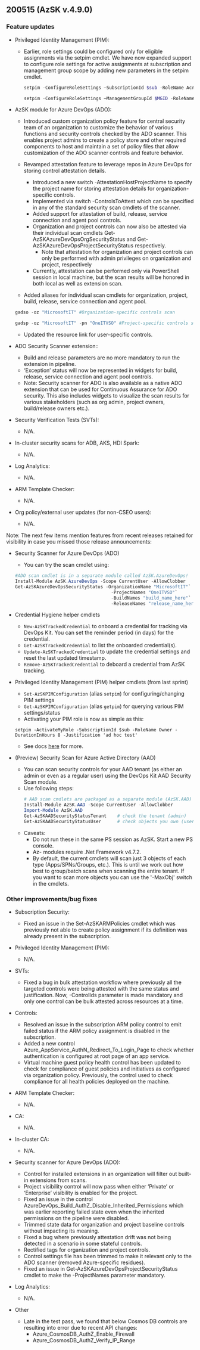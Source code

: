 ## 200515 (AzSK v.4.9.0)

### Feature updates

* Privileged Identity Management (PIM):
    *	Earlier, role settings could be configured only for eligible assignments via the setpim cmdlet. We have now expanded support to configure role settings for active assignments at subscription and management group scope by adding new parameters in the setpim cmdlet.
        ```Powershell
        setpim -ConfigureRoleSettings –SubscriptionId $sub -RoleName AcrPull -ExpireActiveAssignmentsInDays 11 -RequireJustificationOnActiveAssignment $true -RequireMFAOnActiveAssignment $true 

        setpim -ConfigureRoleSettings –ManagementGroupId $MGID -RoleName AcrPull -ExpireActiveAssignmentsInDays 11 -RequireJustificationOnActiveAssignment $true -RequireMFAOnActiveAssignment $true
        ```
   

*	AzSK module for Azure DevOps (ADO):
    
    * Introduced custom organization policy feature for central security team of an organization to customize the behavior of various functions and security controls checked by the ADO scanner. This enables project admins to create a policy store and other required components to host and maintain a set of policy files that allow customization of the ADO scanner controls and feature behavior.
    
    * Revamped attestation feature to leverage repos in Azure DevOps for storing control attestation details. 
      * Introduced a new switch -AttestationHostProjectName to specify the project name for storing attestation details for organization-specific controls.
      * Implemented via switch -ControlsToAttest which can be specified in any of the standard security scan cmdlets of the scanner. 
      * Added support for attestation of build, release, service connection and agent pool controls.
      * Organization and project controls can now also be attested via their individual scan cmdlets Get-AzSKAzureDevOpsOrgSecurityStatus and Get-AzSKAzureDevOpsProjectSecurityStatus respectively.
        * Note that attestation for organization and project controls can only be performed with admin privileges on organization and project, respectively
      * Currently, attestation can be performed only via PowerShell session in local machine, but the scan results will be honored in both local as well as extension scan. 
    * Added aliases for individual scan cmdlets for organization, project, build, release, service connection and agent pool.  
     ```Powershell
    gadso -oz "MicrosoftIT" #Organization-specific controls scan

    gadsp -oz "MicrosoftIT" -pn "OneITVSO" #Project-specific controls scan

     ```
    * Updated the resource link for user-specific controls.

    
*	ADO Security Scanner extension::
    
    * Build and release parameters are no more mandatory to run the extension in pipeline.
    * ‘Exception’ status will now be represented in widgets for build, release, service connection and agent pool controls.
    * Note: Security scanner for ADO is also available as a native ADO extension that can be used for Continuous Assurance for ADO security. This also includes widgets to visualize the scan results for various stakeholders (such as org admin, project owners, build/release owners etc.).




* Security Verification Tests (SVTs):
    *	N/A.
* In-cluster security scans for ADB, AKS, HDI Spark:
    * N/A.

* Log Analytics:
    * N/A.

* ARM Template Checker:
    * N/A.

* Org policy/external user updates (for non-CSEO users):
    * N/A.

Note: The next few items mention features from recent releases retained for visibility in case you missed those release announcements:

*	Security Scanner for Azure DevOps (ADO) 
    *	You can try the scan cmdlet using:
    ```Powershell
    #ADO scan cmdlet is in a separate module called AzSK.AzureDevOps!
    Install-Module AzSK.AzureDevOps -Scope CurrentUser -AllowClobber    
    Get-AzSKAzureDevOpsSecurityStatus -OrganizationName "MicrosoftIT"`
                                        -ProjectNames "OneITVSO"`
                                        -BuildNames "build_name_here"`
                                        -ReleaseNames "release_name_here"  
    ```

*	Credential Hygiene helper cmdlets  
    * ```New-AzSKTrackedCredential``` to onboard a credential for tracking via DevOps Kit. You can set the reminder period (in days) for the credential.
    * ```Get-AzSKTrackedCredential``` to list the onboarded credential(s).
    * ```Update-AzSKTrackedCredential``` to update the credential settings and reset the last updated timestamp.
    * ```Remove-AzSKTrackedCredential``` to deboard a credential from AzSK tracking.

*	Privileged Identity Management (PIM) helper cmdlets (from last sprint)  
    * ```Set-AzSKPIMConfiguration``` (alias ```setpim```) for configuring/changing PIM settings
    * ```Get-AzSKPIMConfiguration``` (alias ```getpim```) for querying various PIM settings/status
    * Activating your PIM role is now as simple as this:
    
    ``` setpim -ActivateMyRole -SubscriptionId $sub -RoleName Owner -DurationInHours 8 -Justification 'ad hoc test'  ```
    * See docs [here](https://github.com/azsk/DevOpsKit-docs/blob/master/01-Subscription-Security/Readme.md#azsk-privileged-identity-management-pim-helper-cmdlets-1) for more.

*	(Preview) Security Scan for Azure Active Directory (AAD)
    *	You can scan security controls for your AAD tenant (as either an admin or even as a regular user) using the DevOps Kit AAD Security Scan module.
    *	Use following steps:
        ```Powershell
        # AAD scan cmdlets are packaged as a separate module (AzSK.AAD)
        Install-Module AzSK.AAD -Scope CurrentUser -AllowClobber
        Import-Module AzSK.AAD
        Get-AzSKAADSecurityStatusTenant    # check the tenant (admin)
        Get-AzSKAADSecurityStatusUser      # check objects you own (user)
        ``` 
    *	Caveats: 
        * Do not run these in the same PS session as AzSK. Start a new PS console.
        * Az- modules require .Net Framework v4.7.2.
        * By default, the current cmdlets will scan just 3 objects of each type (Apps/SPNs/Groups, etc.). This is until we work out how best to group/batch scans when scanning the entire tenant. If you want to scan more objects you can use the '-MaxObj' switch in the cmdlets.



### Other improvements/bug fixes
* Subscription Security:
    * Fixed an issue in the Set-AzSKARMPolicies cmdlet which was previously not able to create policy assignment if its definition was already present in the subscription.

* Privileged Identity Management (PIM):
   * N/A.

* SVTs: 
   * Fixed a bug in bulk attestation workflow where previously all the targeted controls were being attested with the same status and justification. Now, -ControlIds parameter is made mandatory and only one control can be bulk attested across resources at a time.
    


* Controls:
    * Resolved an issue in the subscription ARM policy control to emit failed status if the ARM policy assignment is disabled in the subscription.
    * Added a new control Azure_AppService_AuthN_Redirect_To_Login_Page to check whether authentication is configured at root page of an app service.
    * Virtual machine guest policy health control has been updated to check for compliance of guest policies and initiatives as configured via organization policy. Previously, the control used to check compliance for all health policies deployed on the machine.

* ARM Template Checker:
    * N/A.

* CA:
    * N/A.

* In-cluster CA:
    * N/A. 

* Security scanner for Azure DevOps (ADO):

    * Control for installed extensions in an organization will filter out built-in extensions from scans.
    * Project visibility control will now pass when either ‘Private’ or ‘Enterprise’ visibility is enabled for the project.
    * Fixed an issue in the control AzureDevOps_Build_AuthZ_Disable_Inherited_Permissions which was earlier reporting failed state even when the inherited permissions on the pipeline were disabled.
    * Trimmed state data for organization and project baseline controls without impacting its meaning.
    * Fixed a bug where previously attestation drift was not being detected in a scenario in some stateful controls.
    * Rectified tags for organization and project controls.
    * Control settings file has been trimmed to make it relevant only to the ADO scanner (removed Azure-specific residues).
    * Fixed an issue in Get-AzSKAzureDevOpsProjectSecurityStatus cmdlet to make the -ProjectNames parameter mandatory.

* Log Analytics:
    * N/A.

* Other
    * Late in the test pass, we found that below Cosmos DB controls are resulting into error due to recent API changes:
      * Azure_CosmosDB_AuthZ_Enable_Firewall
      * Azure_CosmosDB_AuthZ_Verify_IP_Range
